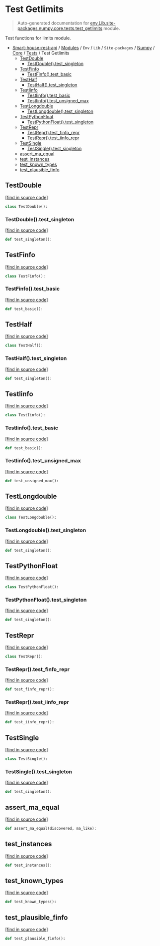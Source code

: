 # Test Getlimits

> Auto-generated documentation for [env.Lib.site-packages.numpy.core.tests.test_getlimits](..\..\..\..\..\..\..\env\Lib\site-packages\numpy\core\tests\test_getlimits.py) module.

Test functions for limits module.

- [Smart-house-rest-api](..\..\..\..\..\..\README.md#description) / [Modules](..\..\..\..\..\..\MODULES.md#smart-house-rest-api-modules) / `Env` / `Lib` / `Site-packages` / [Numpy](..\..\index.md#numpy) / [Core](..\index.md#core) / [Tests](index.md#tests) / Test Getlimits
    - [TestDouble](#testdouble)
        - [TestDouble().test_singleton](#testdoubletest_singleton)
    - [TestFinfo](#testfinfo)
        - [TestFinfo().test_basic](#testfinfotest_basic)
    - [TestHalf](#testhalf)
        - [TestHalf().test_singleton](#testhalftest_singleton)
    - [TestIinfo](#testiinfo)
        - [TestIinfo().test_basic](#testiinfotest_basic)
        - [TestIinfo().test_unsigned_max](#testiinfotest_unsigned_max)
    - [TestLongdouble](#testlongdouble)
        - [TestLongdouble().test_singleton](#testlongdoubletest_singleton)
    - [TestPythonFloat](#testpythonfloat)
        - [TestPythonFloat().test_singleton](#testpythonfloattest_singleton)
    - [TestRepr](#testrepr)
        - [TestRepr().test_finfo_repr](#testreprtest_finfo_repr)
        - [TestRepr().test_iinfo_repr](#testreprtest_iinfo_repr)
    - [TestSingle](#testsingle)
        - [TestSingle().test_singleton](#testsingletest_singleton)
    - [assert_ma_equal](#assert_ma_equal)
    - [test_instances](#test_instances)
    - [test_known_types](#test_known_types)
    - [test_plausible_finfo](#test_plausible_finfo)

## TestDouble

[[find in source code]](..\..\..\..\..\..\..\env\Lib\site-packages\numpy\core\tests\test_getlimits.py#L30)

```python
class TestDouble():
```

### TestDouble().test_singleton

[[find in source code]](..\..\..\..\..\..\..\env\Lib\site-packages\numpy\core\tests\test_getlimits.py#L31)

```python
def test_singleton():
```

## TestFinfo

[[find in source code]](..\..\..\..\..\..\..\env\Lib\site-packages\numpy\core\tests\test_getlimits.py#L42)

```python
class TestFinfo():
```

### TestFinfo().test_basic

[[find in source code]](..\..\..\..\..\..\..\env\Lib\site-packages\numpy\core\tests\test_getlimits.py#L43)

```python
def test_basic():
```

## TestHalf

[[find in source code]](..\..\..\..\..\..\..\env\Lib\site-packages\numpy\core\tests\test_getlimits.py#L18)

```python
class TestHalf():
```

### TestHalf().test_singleton

[[find in source code]](..\..\..\..\..\..\..\env\Lib\site-packages\numpy\core\tests\test_getlimits.py#L19)

```python
def test_singleton():
```

## TestIinfo

[[find in source code]](..\..\..\..\..\..\..\env\Lib\site-packages\numpy\core\tests\test_getlimits.py#L55)

```python
class TestIinfo():
```

### TestIinfo().test_basic

[[find in source code]](..\..\..\..\..\..\..\env\Lib\site-packages\numpy\core\tests\test_getlimits.py#L56)

```python
def test_basic():
```

### TestIinfo().test_unsigned_max

[[find in source code]](..\..\..\..\..\..\..\env\Lib\site-packages\numpy\core\tests\test_getlimits.py#L67)

```python
def test_unsigned_max():
```

## TestLongdouble

[[find in source code]](..\..\..\..\..\..\..\env\Lib\site-packages\numpy\core\tests\test_getlimits.py#L36)

```python
class TestLongdouble():
```

### TestLongdouble().test_singleton

[[find in source code]](..\..\..\..\..\..\..\env\Lib\site-packages\numpy\core\tests\test_getlimits.py#L37)

```python
def test_singleton():
```

## TestPythonFloat

[[find in source code]](..\..\..\..\..\..\..\env\Lib\site-packages\numpy\core\tests\test_getlimits.py#L12)

```python
class TestPythonFloat():
```

### TestPythonFloat().test_singleton

[[find in source code]](..\..\..\..\..\..\..\env\Lib\site-packages\numpy\core\tests\test_getlimits.py#L13)

```python
def test_singleton():
```

## TestRepr

[[find in source code]](..\..\..\..\..\..\..\env\Lib\site-packages\numpy\core\tests\test_getlimits.py#L72)

```python
class TestRepr():
```

### TestRepr().test_finfo_repr

[[find in source code]](..\..\..\..\..\..\..\env\Lib\site-packages\numpy\core\tests\test_getlimits.py#L77)

```python
def test_finfo_repr():
```

### TestRepr().test_iinfo_repr

[[find in source code]](..\..\..\..\..\..\..\env\Lib\site-packages\numpy\core\tests\test_getlimits.py#L73)

```python
def test_iinfo_repr():
```

## TestSingle

[[find in source code]](..\..\..\..\..\..\..\env\Lib\site-packages\numpy\core\tests\test_getlimits.py#L24)

```python
class TestSingle():
```

### TestSingle().test_singleton

[[find in source code]](..\..\..\..\..\..\..\env\Lib\site-packages\numpy\core\tests\test_getlimits.py#L25)

```python
def test_singleton():
```

## assert_ma_equal

[[find in source code]](..\..\..\..\..\..\..\env\Lib\site-packages\numpy\core\tests\test_getlimits.py#L88)

```python
def assert_ma_equal(discovered, ma_like):
```

## test_instances

[[find in source code]](..\..\..\..\..\..\..\env\Lib\site-packages\numpy\core\tests\test_getlimits.py#L83)

```python
def test_instances():
```

## test_known_types

[[find in source code]](..\..\..\..\..\..\..\env\Lib\site-packages\numpy\core\tests\test_getlimits.py#L97)

```python
def test_known_types():
```

## test_plausible_finfo

[[find in source code]](..\..\..\..\..\..\..\env\Lib\site-packages\numpy\core\tests\test_getlimits.py#L115)

```python
def test_plausible_finfo():
```
